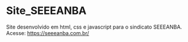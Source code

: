 # Site_SEEEANBA
Site desenvolvido em html, css e javascript para o sindicato SEEEANBA.
Acesse: https://seeeanba.com.br/

